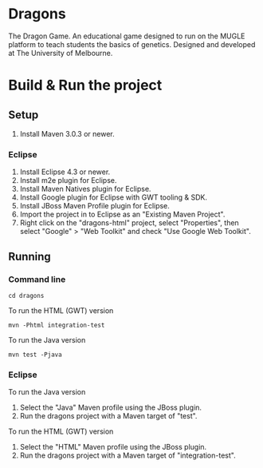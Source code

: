 # Dragons

The Dragon Game. An educational game designed to run on the MUGLE platform to teach students the basics of genetics. Designed and developed at The University of Melbourne.

# Build & Run the project

## Setup

1. Install Maven 3.0.3 or newer.

### Eclipse

1. Install Eclipse 4.3 or newer.
2. Install m2e plugin for Eclipse.
3. Install Maven Natives plugin for Eclipse.
4. Install Google plugin for Eclipse with GWT tooling & SDK.
5. Install JBoss Maven Profile plugin for Eclipse.
6. Import the project in to Eclipse as an "Existing Maven Project".
7. Right click on the "dragons-html" project, select "Properties", then select "Google" > "Web Toolkit" and check "Use Google Web Toolkit".

## Running

### Command line

    cd dragons

To run the HTML (GWT) version

	mvn -Phtml integration-test

To run the Java version

	mvn test -Pjava

### Eclipse

To run the Java version

1. Select the "Java" Maven profile using the JBoss plugin.
2. Run the dragons project with a Maven target of "test".

To run the HTML (GWT) version

1. Select the "HTML" Maven profile using the JBoss plugin.
2. Run the dragons project with a Maven target of "integration-test".




